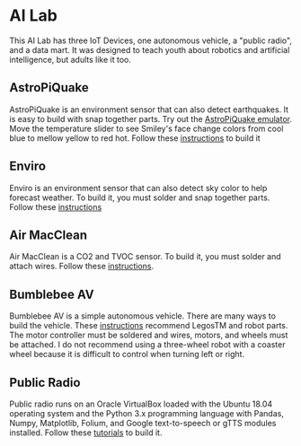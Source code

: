 # AI Lab

This AI Lab has three IoT Devices, one autonomous vehicle, a "public radio", and a data mart.  It was designed to teach youth about robotics and artificial intelligence, but adults like it too.

<h2>AstroPiQuake</h2>

AstroPiQuake is an environment sensor that can also detect earthquakes.  It is easy to build with snap together parts.
Try out the <a href="https://trinket.io/python/9c2e984979">AstroPiQuake emulator</a>.  Move the temperature slider to see Smiley's face change colors from cool blue to mellow yellow to red hot. Follow these <a href="https://github.com/NelsonPython/AstroPiQuake">instructions</a> to build it

<h2>Enviro</h2>
Enviro is an environment sensor that can also detect sky color to help forecast weather.  To build it, you must solder and snap together parts.  Follow these <a href="https://github.com/NelsonPython/Enviro">instructions</a>

<h2>Air MacClean</h2>
Air MacClean is a CO2 and TVOC sensor.  To build it, you must solder and attach wires.  Follow these 
<a href="https://github.com/NelsonPython/Air_MacClean">instructions</a>.

<h2>Bumblebee AV</h2>
Bumblebee AV is a simple autonomous vehicle.  There are many ways to build the vehicle.  These 
<a href="https://github.com/NelsonPython/Bumblebee_AV">instructions</a> recommend LegosTM and robot parts.  The motor controller must be soldered and wires, motors, and wheels must be attached.  I do not recommend using a three-wheel robot with a coaster wheel because it is difficult to control when turning left or right.  

<h2>Public Radio</h2>
Public radio runs on an Oracle VirtualBox loaded with the Ubuntu 18.04 operating system and the Python 3.x programming language with Pandas, Numpy, Matplotlib, Folium, and Google text-to-speech or gTTS modules installed.  Follow these <a href="https://github.com/NelsonPython/AI_Lab/blob/master/PublicRadio.md">tutorials</a> to build it.

